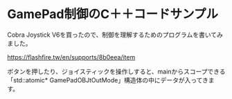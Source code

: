 # GamePad制御のC＋＋コードサンプル
Cobra Joystick V6を買ったので、制御を理解するためのプログラムを書いてみました。

https://flashfire.tw/en/supports/8b0eea/item

ボタンを押したり、ジョイスティックを操作しすると、mainからスコープできる「std::atomic<DIJOYSTATE2>* GamePadOBJtOutMode」構造体の中にデータが入ってきます。
